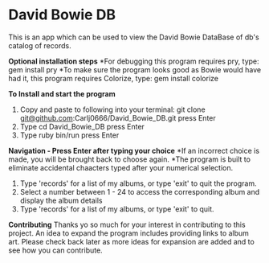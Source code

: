 # David Bowie DB

This is an app which can be used to view the David Bowie DataBase of db's catalog of records.

**Optional installation steps**
*For debugging this program requires pry, type: gem install pry
*To make sure the program looks good as Bowie would have had it, this program requires Colorize, type: gem install colorize

**To Install and start the program**
1) Copy and paste to following into your terminal: 
   git clone git@github.com:Carlj0666/David_Bowie_DB.git
   press Enter
2) Type cd David_Bowie_DB
   press Enter
3) Type ruby bin/run
   press Enter
   
**Navigation - Press Enter after typing your choice**
*If an incorrect choice is made, you will be brought back to choose again.
*The program is built to eliminate accidental chaacters typed after your numerical selection.
1) Type 'records' for a list of my albums, or type 'exit' to quit the program.
2) Select a number between 1 - 24 to access the corresponding album and display the album details
3) Type 'records' for a list of my albums, or type 'exit' to quit.

**Contributing**
Thanks yo so much for your interest in contributing to this project. An idea to expand the program includes providing links to album art. Please check back later as more ideas for expansion are added and to see how you can contribute.

